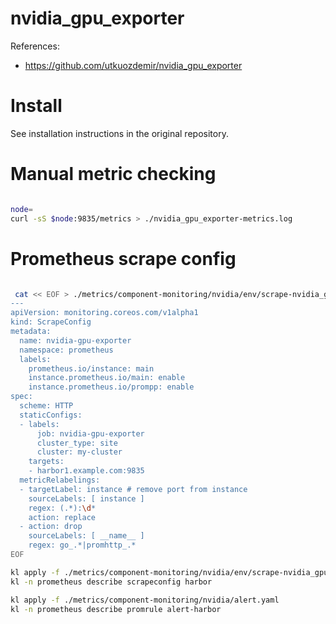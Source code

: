 
# nvidia_gpu_exporter

References:
- https://github.com/utkuozdemir/nvidia_gpu_exporter

# Install

See installation instructions in the original repository.

# Manual metric checking

```bash

node=
curl -sS $node:9835/metrics > ./nvidia_gpu_exporter-metrics.log

```

# Prometheus scrape config

```bash

 cat << EOF > ./metrics/component-monitoring/nvidia/env/scrape-nvidia_gpu_exporter.yaml
---
apiVersion: monitoring.coreos.com/v1alpha1
kind: ScrapeConfig
metadata:
  name: nvidia-gpu-exporter
  namespace: prometheus
  labels:
    prometheus.io/instance: main
    instance.prometheus.io/main: enable
    instance.prometheus.io/prompp: enable
spec:
  scheme: HTTP
  staticConfigs:
  - labels:
      job: nvidia-gpu-exporter
      cluster_type: site
      cluster: my-cluster
    targets:
    - harbor1.example.com:9835
  metricRelabelings:
  - targetLabel: instance # remove port from instance
    sourceLabels: [ instance ]
    regex: (.*):\d*
    action: replace
  - action: drop
    sourceLabels: [ __name__ ]
    regex: go_.*|promhttp_.*
EOF

kl apply -f ./metrics/component-monitoring/nvidia/env/scrape-nvidia_gpu_exporter.yaml
kl -n prometheus describe scrapeconfig harbor

kl apply -f ./metrics/component-monitoring/nvidia/alert.yaml
kl -n prometheus describe promrule alert-harbor

```
